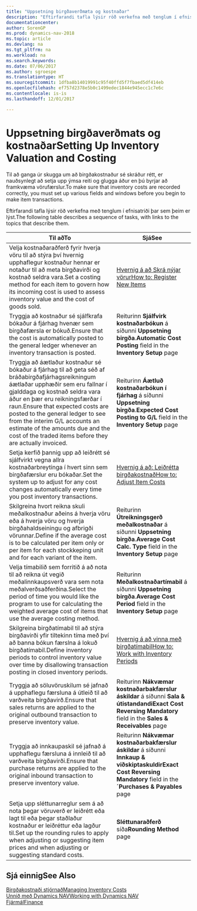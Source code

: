 ```yaml
---
title: "Uppsetning birgðaverðmæta og kostnaðar"
description: "Eftirfarandi tafla lýsir röð verkefna með tenglum í efnisatriði þar sem þeim er lýst."
documentationcenter: 
author: SorenGP
ms.prod: dynamics-nav-2018
ms.topic: article
ms.devlang: na
ms.tgt_pltfrm: na
ms.workload: na
ms.search.keywords: 
ms.date: 07/06/2017
ms.author: sgroespe
ms.translationtype: HT
ms.sourcegitcommit: 1dfba8b14019991c95f40ffd5f7fbaed5df414eb
ms.openlocfilehash: ef757d2378e5b0c1499edec1844e945ecc1c7e6c
ms.contentlocale: is-is
ms.lasthandoff: 12/01/2017

---
```

# <a name="setting-up-inventory-valuation-and-costing"></a><span data-ttu-id="14297-103">Uppsetning birgðaverðmats og kostnaðar</span><span class="sxs-lookup"><span data-stu-id="14297-103">Setting Up Inventory Valuation and Costing</span></span>
<span data-ttu-id="14297-104">Til að ganga úr skugga um að birgðakostnaður sé skráður rétt, er nauðsynlegt að setja upp ýmsa reiti og glugga áður en þú byrjar að framkvæma vörufærslur.</span><span class="sxs-lookup"><span data-stu-id="14297-104">To make sure that inventory costs are recorded correctly, you must set up various fields and windows before you begin to make item transactions.</span></span>

<span data-ttu-id="14297-105">Eftirfarandi tafla lýsir röð verkefna með tenglum í efnisatriði þar sem þeim er lýst.</span><span class="sxs-lookup"><span data-stu-id="14297-105">The following table describes a sequence of tasks, with links to the topics that describe them.</span></span>

|<span data-ttu-id="14297-106">**Til að**</span><span class="sxs-lookup"><span data-stu-id="14297-106">**To**</span></span>|<span data-ttu-id="14297-107">**Sjá**</span><span class="sxs-lookup"><span data-stu-id="14297-107">**See**</span></span>|  
|------------|-------------|  
|<span data-ttu-id="14297-108">Velja kostnaðaraðferð fyrir hverja vöru til að stýra því hvernig upphaflegur kostnaður hennar er notaður til að meta birgðavirði og kostnað seldra vara.</span><span class="sxs-lookup"><span data-stu-id="14297-108">Set a costing method for each item to govern how its incoming cost is used to assess inventory value and the cost of goods sold.</span></span>|[<span data-ttu-id="14297-109">Hvernig á að Skrá nýjar vörur</span><span class="sxs-lookup"><span data-stu-id="14297-109">How to: Register New Items</span></span>](inventory-how-register-new-items.md)|  
|<span data-ttu-id="14297-110">Tryggja að kostnaður sé sjálfkrafa bókaður á fjárhag hvenær sem birgðafærsla er bókuð.</span><span class="sxs-lookup"><span data-stu-id="14297-110">Ensure that the cost is automatically posted to the general ledger whenever an inventory transaction is posted.</span></span>|<span data-ttu-id="14297-111">Reiturinn **Sjálfvirk kostnaðarbókun** á síðunni **Uppsetning birgða**.</span><span class="sxs-lookup"><span data-stu-id="14297-111">**Automatic Cost Posting** field in the **Inventory Setup** page</span></span>|  
|<span data-ttu-id="14297-112">Tryggja að áætlaður kostnaður sé bókaður á fjárhag til að geta séð af bráðabirgðafjárhagsreikningum áætlaðar upphæðir sem eru fallnar í gjalddaga og kostnað seldra vara áður en þær eru reikningsfærðar í raun.</span><span class="sxs-lookup"><span data-stu-id="14297-112">Ensure that expected costs are posted to the general ledger to see from the interim G/L accounts an estimate of the amounts due and the cost of the traded items before they are actually invoiced.</span></span>|<span data-ttu-id="14297-113">Reiturinn **Áætluð kostnaðarbókun í fjárhag** á síðunni **Uppsetning birgða**.</span><span class="sxs-lookup"><span data-stu-id="14297-113">**Expected Cost Posting to G/L** field in the **Inventory Setup** page</span></span>|  
|<span data-ttu-id="14297-114">Setja kerfið þannig upp að leiðrétt sé sjálfvirkt vegna allra kostnaðarbreytinga í hvert sinn sem birgðafærslur eru bókaðar.</span><span class="sxs-lookup"><span data-stu-id="14297-114">Set the system up to adjust for any cost changes automatically every time you post inventory transactions.</span></span>|[<span data-ttu-id="14297-115">Hvernig á að: Leiðrétta birgðakostnað</span><span class="sxs-lookup"><span data-stu-id="14297-115">How to: Adjust Item Costs</span></span>](inventory-how-adjust-item-costs.md)|  
|<span data-ttu-id="14297-116">Skilgreina hvort reikna skuli meðalkostnaður aðeins á hverja vöru eða á hverja vöru og hverja birgðahaldseiningu og afbrigði vörunnar.</span><span class="sxs-lookup"><span data-stu-id="14297-116">Define if the average cost is to be calculated per item only or per item for each stockkeping unit and for each variant of the item.</span></span>|<span data-ttu-id="14297-117">Reiturinn **Útreikningsgerð meðalkostnaðar** á síðunni **Uppsetning birgða**.</span><span class="sxs-lookup"><span data-stu-id="14297-117">**Average Cost Calc. Type** field in the **Inventory Setup** page</span></span>|  
|<span data-ttu-id="14297-118">Velja tímabilið sem forritið á að nota til að reikna út vegið meðalinnkaupsverð vara sem nota meðalverðsaðferðina.</span><span class="sxs-lookup"><span data-stu-id="14297-118">Select the period of time you would like the program to use for calculating the weighted average cost of items that use the average costing method.</span></span>|<span data-ttu-id="14297-119">Reiturinn **Meðalkostnaðartímabil** á síðunni **Uppsetning birgða**.</span><span class="sxs-lookup"><span data-stu-id="14297-119">**Average Cost Period** field in the **Inventory Setup** page</span></span>|  
|<span data-ttu-id="14297-120">Skilgreina birgðatímabil til að stýra birgðavirði yfir tiltekinn tíma með því að banna bókun færslna á lokuð birgðatímabil.</span><span class="sxs-lookup"><span data-stu-id="14297-120">Define inventory periods to control inventory value over time by disallowing transaction posting in closed inventory periods.</span></span>|[<span data-ttu-id="14297-121">Hvernig á að vinna með birgðatímabil</span><span class="sxs-lookup"><span data-stu-id="14297-121">How to: Work with Inventory Periods</span></span>](finance-how-to-work-with-inventory-periods.md)|  
|<span data-ttu-id="14297-122">Tryggja að söluvöruskilum sé jafnað á upphaflegu færsluna á útleið til að varðveita birgðavirð.</span><span class="sxs-lookup"><span data-stu-id="14297-122">Ensure that sales returns are applied to the original outbound transaction to preserve inventory value.</span></span>|<span data-ttu-id="14297-123">Reiturinn **Nákvæmar kostnaðarbakfærslur áskildar** á síðunni **Sala & útistandandi**</span><span class="sxs-lookup"><span data-stu-id="14297-123">**Exact Cost Reversing Mandatory** field in the **Sales & Receivables** page</span></span>|  
|<span data-ttu-id="14297-124">Tryggja að innkaupaskil sé jafnað á upphaflegu færsluna á innleið til að varðveita birgðavirði.</span><span class="sxs-lookup"><span data-stu-id="14297-124">Ensure that purchase returns are applied to the original inbound transaction to preserve inventory value.</span></span>|<span data-ttu-id="14297-125">Reiturinn **Nákvæmar kostnaðarbakfærslur áskildar** á síðunni **Innkaup & viðskiptaskuldir**</span><span class="sxs-lookup"><span data-stu-id="14297-125">**Exact Cost Reversing Mandatory** field in the **´Purchases & Payables** page</span></span>|
|<span data-ttu-id="14297-126">Setja upp sléttunarreglur sem á að nota þegar vöruverð er leiðrétt eða lagt til eða þegar staðlaður kostnaður er leiðréttur eða lagður til.</span><span class="sxs-lookup"><span data-stu-id="14297-126">Set up the rounding rules to apply when adjusting or suggesting item prices and when adjusting or suggesting standard costs.</span></span>|<span data-ttu-id="14297-127">**Sléttunaraðferð** síða</span><span class="sxs-lookup"><span data-stu-id="14297-127">**Rounding Method** page</span></span>|  

## <a name="see-also"></a><span data-ttu-id="14297-128">Sjá einnig</span><span class="sxs-lookup"><span data-stu-id="14297-128">See Also</span></span>  
[<span data-ttu-id="14297-129">Birgðakostnaði stjórnað</span><span class="sxs-lookup"><span data-stu-id="14297-129">Managing Inventory Costs</span></span>](finance-manage-inventory-costs.md)  
[<span data-ttu-id="14297-130">Unnið með Dynamics NAV</span><span class="sxs-lookup"><span data-stu-id="14297-130">Working with Dynamics NAV</span></span>](ui-work-product.md)  
[<span data-ttu-id="14297-131">Fjármál</span><span class="sxs-lookup"><span data-stu-id="14297-131">Finance</span></span>](finance.md)  

